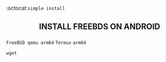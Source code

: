 :octocat:`simple install`
<h2><p align="center">INSTALL FREEBDS ON ANDROID</p></h2>

`FreeBSD qemu arm64` `Termux` `arm64`
```
wget
```

